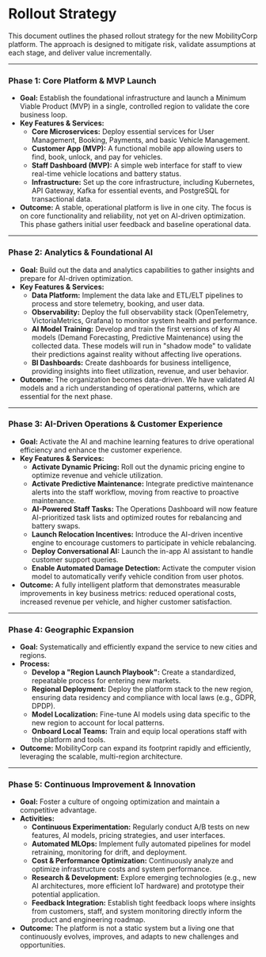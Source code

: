# Rollout Strategy

This document outlines the phased rollout strategy for the new MobilityCorp platform. The approach is designed to mitigate risk, validate assumptions at each stage, and deliver value incrementally.

---

### Phase 1: Core Platform & MVP Launch

-   **Goal:** Establish the foundational infrastructure and launch a Minimum Viable Product (MVP) in a single, controlled region to validate the core business loop.
-   **Key Features & Services:**
    -   **Core Microservices:** Deploy essential services for User Management, Booking, Payments, and basic Vehicle Management.
    -   **Customer App (MVP):** A functional mobile app allowing users to find, book, unlock, and pay for vehicles.
    -   **Staff Dashboard (MVP):** A simple web interface for staff to view real-time vehicle locations and battery status.
    -   **Infrastructure:** Set up the core infrastructure, including Kubernetes, API Gateway, Kafka for essential events, and PostgreSQL for transactional data.
-   **Outcome:** A stable, operational platform is live in one city. The focus is on core functionality and reliability, not yet on AI-driven optimization. This phase gathers initial user feedback and baseline operational data.

---

### Phase 2: Analytics & Foundational AI

-   **Goal:** Build out the data and analytics capabilities to gather insights and prepare for AI-driven optimization.
-   **Key Features & Services:**
    -   **Data Platform:** Implement the data lake and ETL/ELT pipelines to process and store telemetry, booking, and user data.
    -   **Observability:** Deploy the full observability stack (OpenTelemetry, VictoriaMetrics, Grafana) to monitor system health and performance.
    -   **AI Model Training:** Develop and train the first versions of key AI models (Demand Forecasting, Predictive Maintenance) using the collected data. These models will run in "shadow mode" to validate their predictions against reality without affecting live operations.
    -   **BI Dashboards:** Create dashboards for business intelligence, providing insights into fleet utilization, revenue, and user behavior.
-   **Outcome:** The organization becomes data-driven. We have validated AI models and a rich understanding of operational patterns, which are essential for the next phase.

---

### Phase 3: AI-Driven Operations & Customer Experience

-   **Goal:** Activate the AI and machine learning features to drive operational efficiency and enhance the customer experience.
-   **Key Features & Services:**
    -   **Activate Dynamic Pricing:** Roll out the dynamic pricing engine to optimize revenue and vehicle utilization.
    -   **Activate Predictive Maintenance:** Integrate predictive maintenance alerts into the staff workflow, moving from reactive to proactive maintenance.
    -   **AI-Powered Staff Tasks:** The Operations Dashboard will now feature AI-prioritized task lists and optimized routes for rebalancing and battery swaps.
    -   **Launch Relocation Incentives:** Introduce the AI-driven incentive engine to encourage customers to participate in vehicle rebalancing.
    -   **Deploy Conversational AI:** Launch the in-app AI assistant to handle customer support queries.
    -   **Enable Automated Damage Detection:** Activate the computer vision model to automatically verify vehicle condition from user photos.
-   **Outcome:** A fully intelligent platform that demonstrates measurable improvements in key business metrics: reduced operational costs, increased revenue per vehicle, and higher customer satisfaction.

---

### Phase 4: Geographic Expansion

-   **Goal:** Systematically and efficiently expand the service to new cities and regions.
-   **Process:**
    -   **Develop a "Region Launch Playbook":** Create a standardized, repeatable process for entering new markets.
    -   **Regional Deployment:** Deploy the platform stack to the new region, ensuring data residency and compliance with local laws (e.g., GDPR, DPDP).
    -   **Model Localization:** Fine-tune AI models using data specific to the new region to account for local patterns.
    -   **Onboard Local Teams:** Train and equip local operations staff with the platform and tools.
-   **Outcome:** MobilityCorp can expand its footprint rapidly and efficiently, leveraging the scalable, multi-region architecture.

---

### Phase 5: Continuous Improvement & Innovation

-   **Goal:** Foster a culture of ongoing optimization and maintain a competitive advantage.
-   **Activities:**
    -   **Continuous Experimentation:** Regularly conduct A/B tests on new features, AI models, pricing strategies, and user interfaces.
    -   **Automated MLOps:** Implement fully automated pipelines for model retraining, monitoring for drift, and deployment.
    -   **Cost & Performance Optimization:** Continuously analyze and optimize infrastructure costs and system performance.
    -   **Research & Development:** Explore emerging technologies (e.g., new AI architectures, more efficient IoT hardware) and prototype their potential application.
    -   **Feedback Integration:** Establish tight feedback loops where insights from customers, staff, and system monitoring directly inform the product and engineering roadmap.
-   **Outcome:** The platform is not a static system but a living one that continuously evolves, improves, and adapts to new challenges and opportunities.
